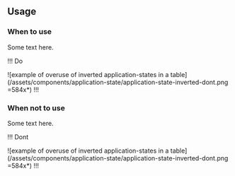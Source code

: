 ## Usage

### When to use

Some text here.

!!! Do

![example of overuse of inverted application-states in a table](/assets/components/application-state/application-state-inverted-dont.png =584x*)
!!!

### When not to use

Some text here.


!!! Dont

![example of overuse of inverted application-states in a table](/assets/components/application-state/application-state-inverted-dont.png =584x*)
!!!